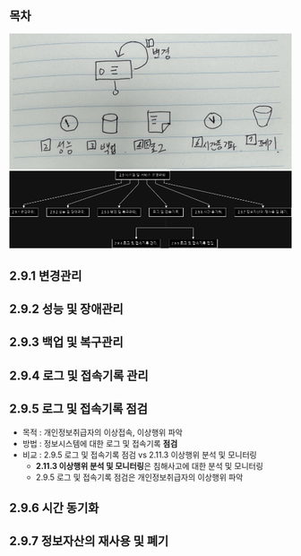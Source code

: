 ## 목차

![2.9 시스템 및 서비스 운영관리](./image/2-9-2.jpg)
![2.9 시스템 및 서비스 운영관리](./image/2.9.png)


## 2.9.1 변경관리

## 2.9.2 성능 및 장애관리

## 2.9.3 백업 및 복구관리

## 2.9.4 로그 및 접속기록 관리

## 2.9.5 로그 및 접속기록 점검

- 목적 : 개인정보취급자의 이상접속, 이상행위 파악
- 방법 : 정보시스템에 대한 로그 및 접속기록 **점검**
- 비교 : 2.9.5 로그 및 접속기록 점검 vs 2.11.3 이상행위 분석 및 모니터링 
    - **2.11.3 이상행위 분석 및 모니터링**은 침해사고에 대한 분석 및 모니터링
    - 2.9.5 로그 및 접속기록 점검은 개인정보취급자의 이상행위 파악

## 2.9.6 시간 동기화

## 2.9.7 정보자산의 재사용 및 폐기